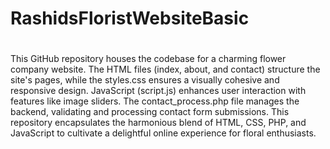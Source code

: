 # RashidsFloristWebsiteBasic
#
This GitHub repository houses the codebase for a charming flower company website. The HTML files (index, about, and contact) structure the site's pages, while the styles.css ensures a visually cohesive and responsive design. JavaScript (script.js) enhances user interaction with features like image sliders. The contact_process.php file manages the backend, validating and processing contact form submissions. This repository encapsulates the harmonious blend of HTML, CSS, PHP, and JavaScript to cultivate a delightful online experience for floral enthusiasts. 
